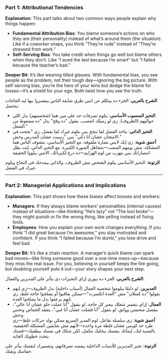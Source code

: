 ### Part 1: Attributional Tendencies

**Explanation**: This part talks about two common ways people explain why things happen:

- **Fundamental Attribution Bias**: You blame someone’s actions on who they are (their personality) instead of what’s around them (the situation). Like if a coworker snaps, you think “They’re rude” instead of “They’re stressed from work.”
- **Self-Serving Bias**: You take credit when things go well but blame others when they don’t. Like “I aced the test because I’m smart” but “I failed because the teacher’s bad.”

**Deeper Bit**: It’s like wearing tilted glasses. With fundamental bias, you see people as the problem, not their tough day—ignoring the big picture. With self-serving bias, you’re the hero of your wins but dodge the blame for losses—it’s a shield for your ego. Both twist how you see the truth.

**الشرح بالعربي**: الجزء ده بيتكلم عن اتنين طرق شايعة الناس بيفسروا بيها ليه الحاجات بتحصل:

- **التحيز المنسوب الأساسي**: بتلوم تصرفات حد على مين هما (شخصيتهم) بدل اللي حواليهم (الظروف). زي لو زميلك اتعصب، بتقول "ده وقح" بدل "ده مضغوط من الشغل."
- **التحيز الذاتي**: بتاخد الفضل لما تنجح بس بتلوم غيرك لما تفشل. زي "نجحت في الامتحان عشان أنا ذكي" بس "رسبت عشان المدرس وحش."  
    **أعمق شوية**: زي إنك لابس نضارة ملفوفة. مع التحيز الأساسي، بتشوف الناس هما المشكلة، مش يومهم الصعب—بتتجاهل الصورة الكبيرة. مع التحيز الذاتي، إنت بطل انتصاراتك بس بتهرب من لوم الهزايم—ده درع لكبريائك. الاتنين بيلووا الحقيقة.

**الزتونة**: التحيز الأساسي بيلوم الشخص مش الظروف، والذاتي بيمدحك في النجاح ويلوم غيرك في الفشل.

---

### Part 2: Managerial Applications and Implications

**Explanation**: This part shows how these biases affect bosses and workers:

- **Managers**: If they always blame workers’ personalities (internal causes) instead of situations—like thinking “He’s lazy” not “The tool broke”—they might punish or fix the wrong thing, like yelling instead of fixing tools.
- **Employees**: How you explain your own work changes everything. If you think “I did great because I’m awesome,” you stay motivated and confident. If you think “I failed because I’m dumb,” you lose drive and feel bad.

**Deeper Bit**: It’s like a chain reaction. A manager’s quick blame can spark bad moves—like firing someone good over a one-time mess-up—because they miss the real issue. For you, believing in yourself keeps the fire going, but doubting yourself puts it out—your story shapes your next step.

**الشرح بالعربي**: الجزء ده بيوري إزاي التحيزات دي بتأثر على المديرين والعمال:

- **المديرين**: لو دايمًا بيلوموا شخصية العمال (أسباب داخلية) بدل الظروف—زي إنهم يقولوا "ده كسلان" مش "العدة اتكسرت"—ممكن يعاقبوا أو يصلحوا حاجة غلط، زي إنهم يزعقوا بدل ما يصلحوا العدة.
- **العمال**: إزاي بتفسر شغلك بيغير كل حاجة. لو بتقول "أنا عملت حلو عشان أنا عالي"، بتفضل متحمس وواثق. لو بتقول "أنا فشلت عشان أنا غبي"، بتفقد الحماس وتحس وحش.  
    **أعمق شوية**: زي سلسلة تفاعل. لوم المدير السريع ممكن يولد حركات غلط—زي طرد حد كويس عشان غلطة مرة واحدة—لأنهم مش شايفين المشكلة الحقيقية. بالنسبة ليك، إيمانك بنفسك بيخليك مكمل، لكن شكك في نفسك بيطفيك—قصتك بتحدد خطوتك الجاية.

**الزتونة**: تحيز المديرين للأسباب الداخلية بيفسد تصرفاتهم، وتفسيرك لنفسك بيأثر على حماسك وثقتك.